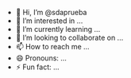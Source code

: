 - 👋 Hi, I’m @sdaprueba
- 👀 I’m interested in ...
- 🌱 I’m currently learning ...
- 💞️ I’m looking to collaborate on ...
- 📫 How to reach me ...
- 😄 Pronouns: ...
- ⚡ Fun fact: ...

<!---
sdaprueba/sdaprueba is a ✨ special ✨ repository because its `README.md` (this file) appears on your GitHub profile.
You can click the Preview link to take a look at your changes.
--->
